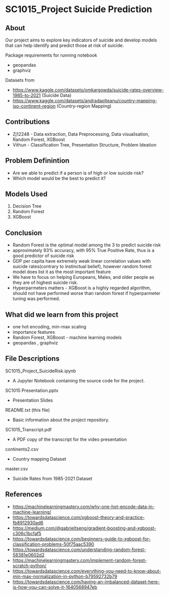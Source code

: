 # SC1015_Project Suicide Prediction

## About
Our project aims to explore key indicators of suicide and develop models that can help identify and predict those at risk of suicide.

Package requirements for running notebook
- geopandas
- graphviz

Datasets from 
- https://www.kaggle.com/datasets/omkargowda/suicide-rates-overview-1985-to-2021 (Suicide Data)
- https://www.kaggle.com/datasets/andradaolteanu/country-mapping-iso-continent-region (Country-region Mapping)

## Contributions
- Zj12248 - Data extraction, Data Preprocessing, Data visualisation, Random Forest, XGBoost
- Vithun - Classification Tree, Presentation Structure, Problem Ideation

## Problem Definintion
- Are we able to predict if a person is of high or low suicide risk?
- Which model would be the best to predict it?

## Models Used
1. Decision Tree
2. Random Forest
3. XGBoost

## Conclusion
- Random Forest is the optimal model among the 3 to predict suicide risk
- approximately 93% accuracy, with 95% True Positive Rate, thus is a good predictor of suicide risk
- GDP per capita have extremely weak linear correlation values with suicide rates(contrary to instinctual belief), however random forest model does list it as the most important feature
- We have to focus on helping Europeans, Males, and older people as they are of highest suicide risk.
- Hyperparmeters matters - XGBoost is a highly regarded algorithm, should not have performed worse than random forest if hyperparmeter tuning was performed.

## What did we learn from this project
- one hot encoding, min-max scaling
- importance features
- Random Forest, XGBoost - machine learning models
- geopandas , graphviz

## File Descriptions

SC1015_Project_SuicideRisk.ipynb
- A Jupyter Notebook containing the source code for the project.

SC1015 Presentation.pptx
- Presentation Slides
    
README.txt (this file)
- Basic information about the project repository.

SC1015_Transcript.pdf
- A PDF copy of the transcript for the video presentation 
    
continents2.csv
- Country mapping Dataset

master.csv
- Suicide Rates from 1985-2021 Dataset

## References
- https://machinelearningmastery.com/why-one-hot-encode-data-in-machine-learning/
- https://towardsdatascience.com/xgboost-theory-and-practice-fb8912930ad6
- https://medium.com/@gabrieltseng/gradient-boosting-and-xgboost-c306c1bcfaf5
- https://towardsdatascience.com/beginners-guide-to-xgboost-for-classification-problems-50f75aac5390
- https://towardsdatascience.com/understanding-random-forest-58381e0602d2
- https://machinelearningmastery.com/implement-random-forest-scratch-python/
- https://towardsdatascience.com/everything-you-need-to-know-about-min-max-normalization-in-python-b79592732b79
- https://towardsdatascience.com/having-an-imbalanced-dataset-here-is-how-you-can-solve-it-1640568947eb
